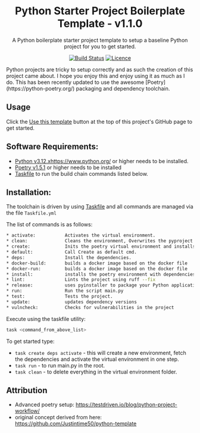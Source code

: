 <div align="center">

# Python Starter Project Boilerplate Template - v1.1.0

A Python boilerplate starter project template to setup a baseline Python project for you to get started.

[![Build Status](https://github.com/AaronSaikovski/pyghm/workflows/build/badge.svg)](https://github.com/AaronSaikovski/pyghm/actions)
[![Licence](https://img.shields.io/github/license/AaronSaikovski/pyghm)](LICENSE)

</div>
Python projects are tricky to setup correctly and as such the creation of this project came about. I hope you enjoy this and enjoy using it as much as I do.
This has been recently updated to use the awesome [Poetry](https://python-poetry.org/) packaging and dependency toolchain.

## Usage

Click the [Use this template](https://github.com/AaronSaikovski/pyghm/generate) button at the top of this project's GitHub page to get started.

## Software Requirements:

- [Python v3.12.x]()https://www.python.org/ or higher needs to be installed.
- [Poetry v1.5.1]() or higher needs to be installed
- [Taskfile](https://taskfile.dev/) to run the build chain commands listed below.

## Installation:

The toolchain is driven by using [Taskfile](https://taskfile.dev/) and all commands are managed via the file `Taskfile.yml`

The list of commands is as follows:

```bash
* activate:           Activates the virtual environment.
* clean:              Cleans the environment, Overwrites the pyproject.toml file
* create:             Inits the poetry virtual environment and installs baseline packages.
* default:            Call Create as default cmd.
* deps:               Install the dependencies.
* docker-build:       builds a docker image based on the docker file
* docker-run:         builds a docker image based on the docker file
* install:            installs the poetry environment with dependencies.
* lint:               Lints the project using ruff --fix
* release:            uses pyinstaller to package your Python application into a single package
* run:                Run the script main.py
* test:               Tests the project.
* update:             updates dependency versions
* vulncheck:          Checks for vulnerabilities in the project
```

Execute using the taskfile utility:

```bash
task <command_from_above_list>
```

To get started type:

- `task create deps activate` - this will create a new environment, fetch the dependencies and activate the virtual environment in one step.
- `task run` - to run main.py in the root.
- `task clean` - to delete everything in the virtual environment folder.

## Attribution

- Advanced poetry setup: https://testdriven.io/blog/python-project-workflow/
- original concept derived from here: https://github.com/Justintime50/python-template
